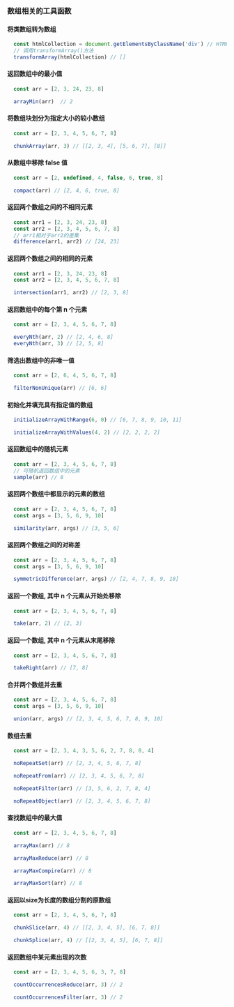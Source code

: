 ### 数组相关的工具函数

#### 将类数组转为数组
```js
  const htmlCollection = document.getElementsByClassName('div') // HTMLCollection[]
  // 调用transformArray()方法
  transformArray(htmlCollection) // []
```

#### 返回数组中的最小值
```js
  const arr = [2, 3, 24, 23, 8]

  arrayMin(arr)  // 2
```

#### 将数组块划分为指定大小的较小数组
```js
  const arr = [2, 3, 4, 5, 6, 7, 8]

  chunkArray(arr, 3) // [[2, 3, 4], [5, 6, 7], [8]]
```

#### 从数组中移除 false 值
```js
  const arr = [2, undefined, 4, false, 6, true, 8]

  compact(arr) // [2, 4, 6, true, 8]
```

#### 返回两个数组之间的不相同元素
```js
  const arr1 = [2, 3, 24, 23, 8]
  const arr2 = [2, 3, 4, 5, 6, 7, 8]
  // arr1相对于arr2的差集
  difference(arr1, arr2) // [24, 23]
```

#### 返回两个数组之间的相同的元素
```js
  const arr1 = [2, 3, 24, 23, 8]
  const arr2 = [2, 3, 4, 5, 6, 7, 8]

  intersection(arr1, arr2) // [2, 3, 8]
```

#### 返回数组中的每个第 n 个元素
```js
  const arr = [2, 3, 4, 5, 6, 7, 8]

  everyNth(arr, 2) // [2, 4, 6, 8]
  everyNth(arr, 3) // [2, 5, 8]
```

#### 筛选出数组中的非唯一值
```js
  const arr = [2, 6, 4, 5, 6, 7, 8]

  filterNonUnique(arr) // [6, 6]
```

#### 初始化并填充具有指定值的数组
```js
  initializeArrayWithRange(6, 0) // [6, 7, 8, 9, 10, 11]

  initializeArrayWithValues(4, 2) // [2, 2, 2, 2]
```

#### 返回数组中的随机元素
```js
  const arr = [2, 3, 4, 5, 6, 7, 8]
  // 可随机返回数组中的元素
  sample(arr) // 8
```

#### 返回两个数组中都显示的元素的数组
```js
  const arr = [2, 3, 4, 5, 6, 7, 8]
  const args = [3, 5, 6, 9, 10]

  similarity(arr, args) // [3, 5, 6]
```

#### 返回两个数组之间的对称差
```js
  const arr = [2, 3, 4, 5, 6, 7, 8]
  const args = [3, 5, 6, 9, 10]

  symmetricDifference(arr, args) // [2, 4, 7, 8, 9, 10]
```

#### 返回一个数组, 其中 n 个元素从开始处移除
```js
  const arr = [2, 3, 4, 5, 6, 7, 8]

  take(arr, 2) // [2, 3]
```

#### 返回一个数组, 其中 n 个元素从末尾移除
```js
  const arr = [2, 3, 4, 5, 6, 7, 8]

  takeRight(arr) // [7, 8]
```

#### 合并两个数组并去重
```js
  const arr = [2, 3, 4, 5, 6, 7, 8]
  const args = [3, 5, 6, 9, 10]

  union(arr, args) // [2, 3, 4, 5, 6, 7, 8, 9, 10]
```

#### 数组去重
```js
  const arr = [2, 3, 4, 3, 5, 6, 2, 7, 8, 8, 4]

  noRepeatSet(arr) // [2, 3, 4, 5, 6, 7, 8]

  noRepeatFrom(arr) // [2, 3, 4, 5, 6, 7, 8]

  noRepeatFilter(arr) // [3, 5, 6, 2, 7, 8, 4]

  noRepeatObject(arr) // [2, 3, 4, 5, 6, 7, 8]
```

#### 查找数组中的最大值
```js
  const arr = [2, 3, 4, 5, 6, 7, 8]

  arrayMax(arr) // 8

  arrayMaxReduce(arr) // 8

  arrayMaxCompire(arr) // 8

  arrayMaxSort(arr) // 8
```

#### 返回以size为长度的数组分割的原数组
```js
  const arr = [2, 3, 4, 5, 6, 7, 8]

  chunkSlice(arr, 4) // [[2, 3, 4, 5], [6, 7, 8]]

  chunkSplice(arr, 4) // [[2, 3, 4, 5], [6, 7, 8]]
```

#### 返回数组中某元素出现的次数
```js
  const arr = [2, 3, 4, 5, 6, 3, 7, 8]

  countOccurrencesReduce(arr, 3) // 2

  countOccurrencesFilter(arr, 3) // 2
```
